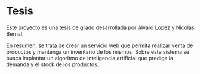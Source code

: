 # Tesis

Este proyecto es una tesis de grado desarrollada por Alvaro Lopez y Nicolas Bernal.

En resumen, se trata de crear un servicio web que permita realizar venta de productos y mantenga un inventario de los mismos.
Sobre este sistema se busca implantar un algoritmo de inteligencia artificial que prediga la demanda y el stock de los productos.
